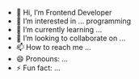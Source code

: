 - 👋 Hi, I’m Frontend Developer
- 👀 I’m interested in ... programming
- 🌱 I’m currently learning ... 
- 💞️ I’m looking to collaborate on ...
- 📫 How to reach me ...
- 😄 Pronouns: ...
- ⚡ Fun fact: ...

<!---
Kurbanovdev/Kurbanovdev is a ✨ special ✨ repository because its `README.md` (this file) appears on your GitHub profile.
You can click the Preview link to take a look at your changes.
--->
